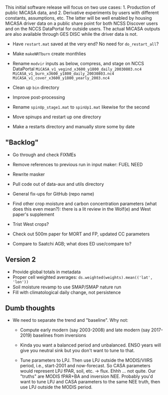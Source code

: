 This initial software release will focus on two use cases: 1. Production of
public MiCASA data, and 2. Derivative experiments by users with different
constants, assumptions, etc. The latter will be well enabled by housing MiCASA
driver data on a public share point for both NCSS Discover users and on the
NCCS DataPortal for outside users. The actual MiCASA outputs are also available
through GES DISC while the driver data is not.

* Have `restart.mat` saved at the very end? No need for `do_restart_all`?

* Make `makeNRTburn` create monthlies

* Rename `modvir` inputs as below, compress, and stage on NCCS DataPortal
    `MiCASA_v1_vegind_x3600_y1800_daily_20030803.nc4`
    `MiCASA_v1_burn_x3600_y1800_daily_20030803.nc4`
    `MiCASA_v1_cover_x3600_y1800_yearly_2003.nc4`

* Clean up `bin` directory
* Improve post-processing

* Rename `spinUp_stage1.mat` to `spinUp1.mat` likewise for the second
* Move spinups and restart up one directory
* Make a restarts directory and manually store some by date

"Backlog"
---
* Go through and check FIXMEs

* Remove references to previous run in input maker: FUEL NEED
* Rewrite masker
* Pull code out of data-aux and utils directory
* General fix-ups for GitHub (repo name)

* Find other crop moisture and carbon concentration parameters (what does this
  even mean?): there is a lit review in the Wolf(e) and West paper's supplement
* Trist West crops?
* Check out 500m paper for MORT and FP, updated CC parameters
* Compare to Saatchi AGB; what does ED use/compare to?

Version 2
---
* Provide global totals in metadata
* Proper cell weighted averages:
    `ds.weighted(weights).mean(('lat', 'lon'))`
* Soil moisture revamp to use SMAP/SMAP nature run
* Fill with climatological daily change, not persistence

Dumb thoughts
---
* We need to separate the trend and "baseline". Why not:
  - Compute early modern (say 2003-2008) and late modern (say 2017-2019)
    baselines from inversions

  - Kinda you want a balanced period and unbalanced. ENSO years will give you
    neutral sink but you don't want to tune to that.

  - Tune parameters to LPJ. Then use LPJ outside the MODIS/VIIRS period, i.e.,
    start-2001 and now-forecast. So CASA parameters would represent LPJ fPAR,
    soil, etc. -> flux. Ehhh ... not quite. Our "truths" are MODIS fPAR+BA and
    inversion NEE. Probably you'd want to tune LPJ and CASA parameters to the
    same NEE truth, then use LPJ outside the MODIS period.
